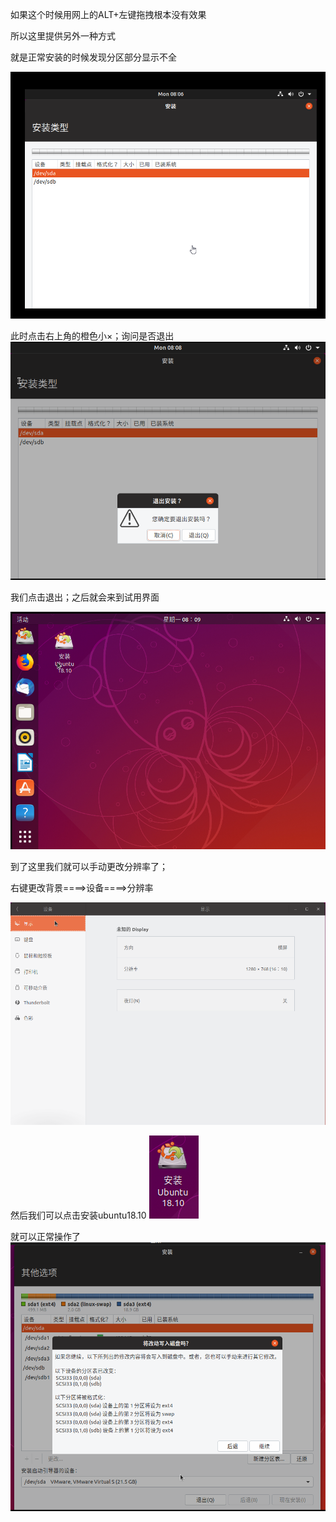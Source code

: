 如果这个时候用网上的ALT+左键拖拽根本没有效果

所以这里提供另外一种方式

就是正常安装的时候发现分区部分显示不全

![title](https://raw.githubusercontent.com/zzzhbr/notebook-image/master/notebook/2019/09/10/1568088032487-1568088032527.png)

此时点击右上角的橙色小×；询问是否退出
![title](https://raw.githubusercontent.com/zzzhbr/notebook-image/master/notebook/2019/09/10/1568088058871-1568088058873.png)


我们点击退出；之后就会来到试用界面

![title](https://raw.githubusercontent.com/zzzhbr/notebook-image/master/notebook/2019/09/10/1568088077094-1568088077098.png)

到了这里我们就可以手动更改分辨率了；

右键更改背景====>设备====>分辨率

![title](https://raw.githubusercontent.com/zzzhbr/notebook-image/master/notebook/2019/09/10/1568088093787-1568088093789.png)

然后我们可以点击安装ubuntu18.10
![title](https://raw.githubusercontent.com/zzzhbr/notebook-image/master/notebook/2019/09/10/1568088126458-1568088126464.png)




就可以正常操作了
![title](https://raw.githubusercontent.com/zzzhbr/notebook-image/master/notebook/2019/09/10/1568088135897-1568088135901.png)


